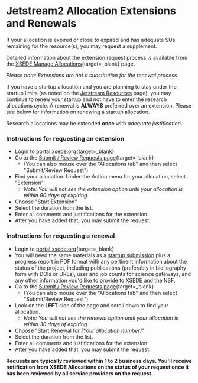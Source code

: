 # Jetstream2 Allocation Extensions and Renewals

If your allocation is expired or close to expired and has adequate SUs remaining for the resource(s), you may request a supplement.

Detailed information about the extension request process is available from the [XSEDE Manage Allocations](https://portal.xsede.org/allocations/managing#managealloc-extensions){target=_blank} page.

*Please note: Extensions are not a substitution for the renewal process.*

If you have a startup allocation and you are planning to stay under the startup limits (as noted on the [Jetstream Resources](../general/resources.md) page), you may continue to renew your startup and not have to enter the research allocations cycle. A renewal is **ALWAYS** preferred over an extension. Please see below for information on renewing a startup allocation.

Research allocations may be extended **once** with *adequate justification*.

### Instructions for requesting an extension

* Login to [portal.xsede.org](https://portal.xsede.org){target=_blank}
* Go to the [Submit / Review Requests page](https://portal.xsede.org/group/xup/submit-request#/){target=_blank}
    * (You can also mouse over the "Allocations tab" and then select "Submit/Review Request")
* Find your allocation. Under the Action menu for your allocation, select "Extension"
    * *Note: You will not see the extension option until your allocation is within 90 days of expiring.*
* Choose "Start Extension"
* Select the duration from the list.
* Enter all comments and justifications for the extension.
* After you have added that, you may submit the request.

### Instructions for requesting a renewal

* Login to [portal.xsede.org](https://portal.xsede.org){target=_blank}
* You will need the same materials as a [startup submission](startup.md) plus a progress report in PDF format with any pertinent information about the status of the project, including publications (preferably in bioliography form with DOIs or URLs), user and job counts for science gateways, and any other information you'd like to provide to XSEDE and the NSF.
* Go to the [Submit / Review Requests page](https://portal.xsede.org/group/xup/submit-request#/){target=_blank}
    * (You can also mouse over the "Allocations tab" and then select "Submit/Review Request")
* Look on the **LEFT** side of the page and scroll down to find your allocation.
    * *Note: You will not see the renewal option until your allocation is within 30 days of expiring.*
* Choose "Start Renewal for *[Your allocation number]*"
* Select the duration from the list.
* Enter all comments and justifications for the extension.
* After you have added that, you may submit the request.

**Requests are typically reviewed within 1 to 2 business days. You'll receive notification from XSEDE Allocations on the status of your request once it has been reviewed by all service providers on the request.**
